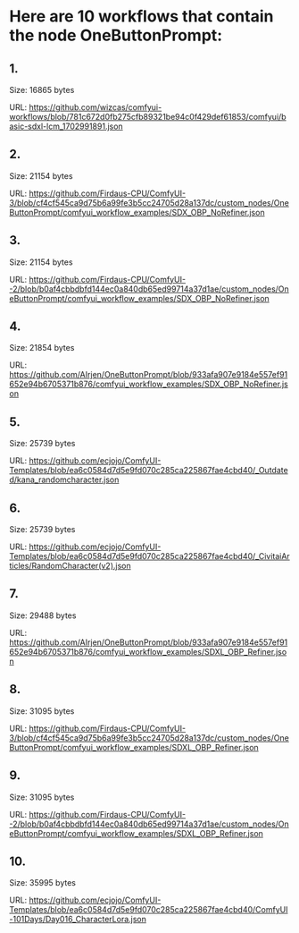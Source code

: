# Here are 10 workflows that contain the node OneButtonPrompt:

## 1. 

Size: 16865 bytes

URL: https://github.com/wizcas/comfyui-workflows/blob/781c672d0fb275cfb89321be94c0f429def61853/comfyui/basic-sdxl-lcm_1702991891.json

## 2. 

Size: 21154 bytes

URL: https://github.com/Firdaus-CPU/ComfyUI-3/blob/cf4cf545ca9d75b6a99fe3b5cc24705d28a137dc/custom_nodes/OneButtonPrompt/comfyui_workflow_examples/SDX_OBP_NoRefiner.json

## 3. 

Size: 21154 bytes

URL: https://github.com/Firdaus-CPU/ComfyUI--2/blob/b0af4cbbdbfd144ec0a840db65ed99714a37d1ae/custom_nodes/OneButtonPrompt/comfyui_workflow_examples/SDX_OBP_NoRefiner.json

## 4. 

Size: 21854 bytes

URL: https://github.com/AIrjen/OneButtonPrompt/blob/933afa907e9184e557ef91652e94b6705371b876/comfyui_workflow_examples/SDX_OBP_NoRefiner.json

## 5. 

Size: 25739 bytes

URL: https://github.com/ecjojo/ComfyUI-Templates/blob/ea6c0584d7d5e9fd070c285ca225867fae4cbd40/_Outdated/kana_randomcharacter.json

## 6. 

Size: 25739 bytes

URL: https://github.com/ecjojo/ComfyUI-Templates/blob/ea6c0584d7d5e9fd070c285ca225867fae4cbd40/_CivitaiArticles/RandomCharacter(v2).json

## 7. 

Size: 29488 bytes

URL: https://github.com/AIrjen/OneButtonPrompt/blob/933afa907e9184e557ef91652e94b6705371b876/comfyui_workflow_examples/SDXL_OBP_Refiner.json

## 8. 

Size: 31095 bytes

URL: https://github.com/Firdaus-CPU/ComfyUI-3/blob/cf4cf545ca9d75b6a99fe3b5cc24705d28a137dc/custom_nodes/OneButtonPrompt/comfyui_workflow_examples/SDXL_OBP_Refiner.json

## 9. 

Size: 31095 bytes

URL: https://github.com/Firdaus-CPU/ComfyUI--2/blob/b0af4cbbdbfd144ec0a840db65ed99714a37d1ae/custom_nodes/OneButtonPrompt/comfyui_workflow_examples/SDXL_OBP_Refiner.json

## 10. 

Size: 35995 bytes

URL: https://github.com/ecjojo/ComfyUI-Templates/blob/ea6c0584d7d5e9fd070c285ca225867fae4cbd40/ComfyUI-101Days/Day016_CharacterLora.json

